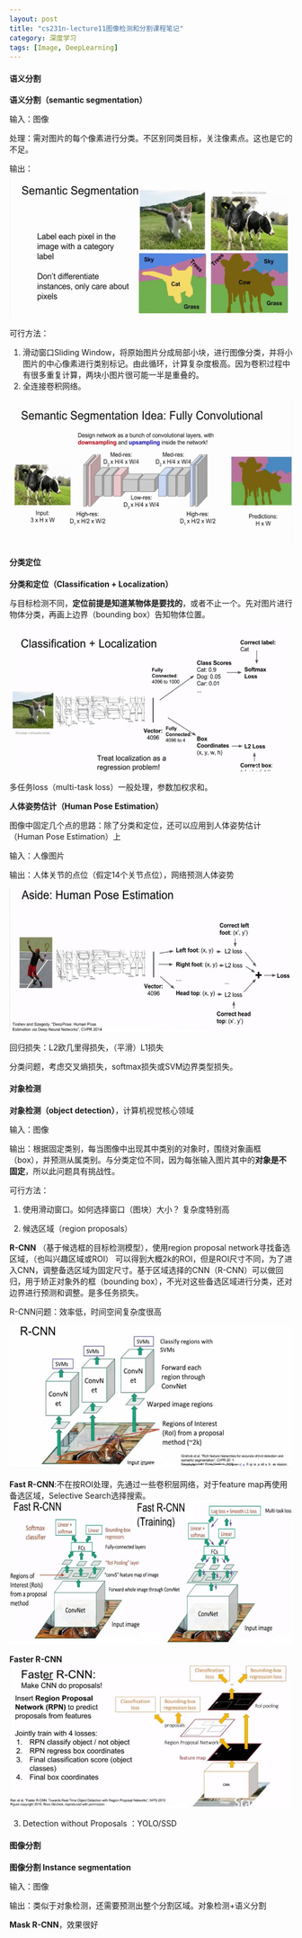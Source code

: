 ```yaml
---
layout: post
title: "cs231n-lecture11图像检测和分割课程笔记"
category: 深度学习
tags: [Image, DeepLearning]
---
```


#### 语义分割 
**语义分割（semantic segmentation）**

输入：图像

处理：需对图片的每个像素进行分类。不区别同类目标，关注像素点。这也是它的不足。

输出：
<img src="https://raw.githubusercontent.com/wangjiangyong/wangjiangyong.github.io/master/assets/images/semanticSegmentation.png
" width="550" height="256" />

可行方法：
1. 滑动窗口Sliding Window，将原始图片分成局部小块，进行图像分类，并将小图片的中心像素进行类别标记。由此循环，计算复杂度极高。因为卷积过程中有很多重复计算，两块小图片很可能一半是重叠的。
2. 全连接卷积网络。
<img src="https://raw.githubusercontent.com/wangjiangyong/wangjiangyong.github.io/master/assets/images/fullconn.png"          width="550" height="256" />


#### 分类定位 
**分类和定位（Classification + Localization）**

与目标检测不同，**定位前提是知道某物体是要找的**，或者不止一个。先对图片进行物体分类，再画上边界（bounding box）告知物体位置。

<img src="https://raw.githubusercontent.com/wangjiangyong/wangjiangyong.github.io/master/assets/images/localization.jpg" width="550" height="256" />

多任务loss（multi-task loss）一般处理，参数加权求和。

**人体姿势估计（Human Pose Estimation）**

图像中固定几个点的思路：除了分类和定位，还可以应用到人体姿势估计（Human Pose Estimation）上

输入：人像图片

输出：人体关节的点位（假定14个关节点位），网络预测人体姿势

<img src="https://raw.githubusercontent.com/wangjiangyong/wangjiangyong.github.io/master/assets/images/humanposeestimation.jpg" width="550" height="256" />

回归损失：L2欧几里得损失，（平滑）L1损失

分类问题，考虑交叉熵损失，softmax损失或SVM边界类型损失。


#### 对象检测

**对象检测（object detection）**，计算机视觉核心领域

输入：图像

输出：根据固定类别，每当图像中出现其中类别的对象时，围绕对象画框（box），并预测从属类别。与分类定位不同，因为每张输入图片其中的**对象是不固定**，所以此问题具有挑战性。


可行方法：
1. 使用滑动窗口。如何选择窗口（图块）大小？ 复杂度特别高

2. 候选区域（region proposals）

**R-CNN** （基于候选框的目标检测模型），使用region proposal network寻找备选区域，（也叫兴趣区域或ROI）
可以得到大概2k的ROI，但是ROI尺寸不同，为了进入CNN，调整备选区域为固定尺寸。基于区域选择的CNN（R-CNN）可以做回归，用于矫正对象外的框（bounding box），不光对这些备选区域进行分类，还对边界进行预测和调整。是多任务损失。

R-CNN问题：效率低，时间空间复杂度很高

<img src="https://raw.githubusercontent.com/wangjiangyong/wangjiangyong.github.io/master/assets/images/rcnn.jpg" width="550" height="256" />

**Fast R-CNN**:不在按ROI处理，先通过一些卷积层网络，对于feature map再使用备选区域，Selective Search选择搜索。
<img src="https://raw.githubusercontent.com/wangjiangyong/wangjiangyong.github.io/master/assets/images/fastrcnn.jpg" width="892" height="256" />

**Faster R-CNN**
<img src="https://raw.githubusercontent.com/wangjiangyong/wangjiangyong.github.io/master/assets/images/fasterrcnn.jpg" width="550" height="256" />

3. Detection without Proposals ：YOLO/SSD

#### 图像分割 
**图像分割 Instance segmentation**

输入：图像

输出：类似于对象检测，还需要预测出整个分割区域。对象检测+语义分割

**Mask R-CNN**，效果很好

